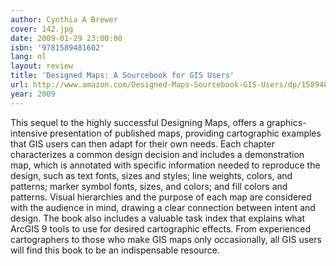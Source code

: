 ```yaml
---
author: Cynthia A Brewer
cover: 142.jpg
date: 2009-01-29 23:00:00
isbn: '9781589481602'
lang: nl
layout: review
title: 'Designed Maps: A Sourcebook for GIS Users'
url: http://www.amazon.com/Designed-Maps-Sourcebook-GIS-Users/dp/1589481607?SubscriptionId=0VMG0VFGBMRWVRA58R02&tag=ldvd-20&linkCode=xm2&camp=2025&creative=165953&creativeASIN=1589481607
year: 2009
---
```

This sequel to the highly successful Designing Maps, offers a graphics-intensive presentation of published maps, providing cartographic examples that GIS users can then adapt for their own needs. Each chapter characterizes a common design decision and includes a demonstration map, which is annotated with specific information needed to reproduce the design, such as text fonts, sizes and styles; line weights, colors, and patterns; marker symbol fonts, sizes, and colors; and fill colors and patterns. Visual hierarchies and the purpose of each map are considered with the audience in mind, drawing a clear connection between intent and design. The book also includes a valuable task index that explains what ArcGIS 9 tools to use for desired cartographic effects. From experienced cartographers to those who make GIS maps only occasionally, all GIS users will find this book to be an indispensable resource.
